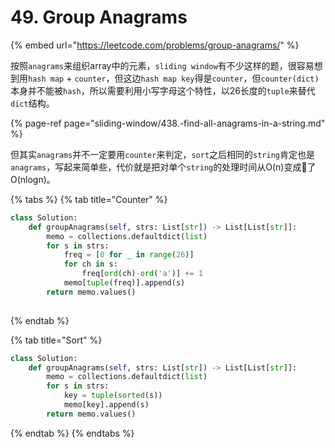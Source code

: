 # 49. Group Anagrams

{% embed url="https://leetcode.com/problems/group-anagrams/" %}

按照`anagrams`来组织array中的元素，`sliding window`有不少这样的题，很容易想到用`hash map` + `counter`，但这边`hash map key`得是`counter`，但`counter(dict)`本身并不能被`hash`，所以需要利用小写字母这个特性，以26长度的`tuple`来替代`dict`结构。

{% page-ref page="sliding-window/438.-find-all-anagrams-in-a-string.md" %}

但其实`anagrams`并不一定要用`counter`来判定，`sort`之后相同的`string`肯定也是`anagrams`，写起来简单些，代价就是把对单个`string`的处理时间从O\(n\)变成了O\(nlogn\)。

{% tabs %}
{% tab title="Counter" %}
```python
class Solution:
    def groupAnagrams(self, strs: List[str]) -> List[List[str]]:
        memo = collections.defaultdict(list)
        for s in strs:
            freq = [0 for _ in range(26)]
            for ch in s:
                freq[ord(ch)-ord('a')] += 1
            memo[tuple(freq)].append(s)
        return memo.values()
                
```
{% endtab %}

{% tab title="Sort" %}
```python
class Solution:
    def groupAnagrams(self, strs: List[str]) -> List[List[str]]:
        memo = collections.defaultdict(list)
        for s in strs:
            key = tuple(sorted(s))
            memo[key].append(s)
        return memo.values()
```
{% endtab %}
{% endtabs %}

